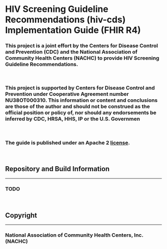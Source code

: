 # HIV Screening Guideline Recommendations (hiv-cds) Implementation Guide (FHIR R4)

### This project is a joint effort by the Centers for Disease Control and Prevention (**CDC**) and the National Association of Community Health Centers (**NACHC**) to provide HIV Screening Guideline Recommendations.

<br/>

### This project is supported by Centers for Disease Control and Prevention under Cooperative Agreement number NU38OT000310. This information or content and conclusions are those of the author and should not be construed as the official position or policy of, nor should any endorsements be inferred by CDC, HRSA, HHS, IP or the U.S. Governmen

<br/>

### The guide is published under an Apache 2 [license](LICENSE.md).

<br/>

## Repository and Build Information

***

### TODO

<br/>

## Copyright 

***

### National Association of Community Health Centers, Inc. (**NACHC**)

